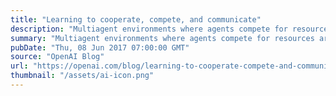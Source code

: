 ```yaml
---
title: "Learning to cooperate, compete, and communicate"
description: "Multiagent environments where agents compete for resources are stepping stones on the path to AGI. Multiagent environments have two useful properties: first, there is a natural curriculum—the difficulty of the environment is determined by the skill of your competitors (and if you’re competing against clones of yourself, the environment exactly matches your skill level). Second, a multiagent environment has no stable equilibrium: no matter how smart an agent is, there’s always pressure to get smarter. These environments have a very different feel from traditional environments, and it’ll take a lot more research before we become good at them."
summary: "Multiagent environments where agents compete for resources are stepping stones on the path to AGI. Multiagent environments have two useful properties: first, there is a natural curriculum—the difficulty of the environment is determined by the skill of your competitors (and if you’re competing against clones of yourself, the environment exactly matches your skill level). Second, a multiagent environment has no stable equilibrium: no matter how smart an agent is, there’s always pressure to get smarter. These environments have a very different feel from traditional environments, and it’ll take a lot more research before we become good at them."
pubDate: "Thu, 08 Jun 2017 07:00:00 GMT"
source: "OpenAI Blog"
url: "https://openai.com/blog/learning-to-cooperate-compete-and-communicate"
thumbnail: "/assets/ai-icon.png"
---
```


